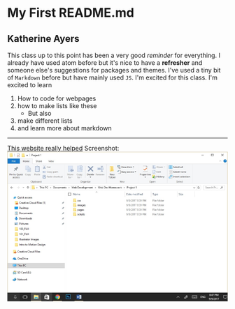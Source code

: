 # My First README.md
## Katherine Ayers
This class up to this point has been a very good *reminder* for everything. I already have used atom before but it's nice to have a **refresher** and someone else's suggestions for packages and themes. I've used a tiny bit of  `Markdown` before but have mainly used `JS`. I'm excited for this class. I'm excited to learn
1. How to code for webpages
2. how to make lists like these
    * But also
  1. make different lists
  2. and learn more about markdown
  ---

[This website really helped](https://github.com/adam-p/markdown-here/wiki/Markdown-Cheatsheet)
Screenshot: ![screenshotofdirecory](./images/screenshot1.jpg)
